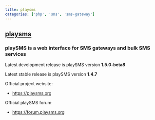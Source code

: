```yaml
---
title: playsms
categories: ['php', 'sms', 'sms-gateway']
---
```

## [playsms](https://github.com/playsms/playsms)

### playSMS is a web interface for SMS gateways and bulk SMS services


Latest development release is playSMS version **1.5.0-beta8**

Latest stable release is playSMS version **1.4.7**

Official project website:

* https://playsms.org

Official playSMS forum:

* https://forum.playsms.org

